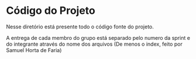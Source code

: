 # Código do Projeto

Nesse diretório está presente todo o código fonte do projeto.

A entrega de cada membro do grupo está separado pelo numero da sprint e do integrante através do nome dos arquivos (De menos o index, feito por Samuel Horta de Faria)